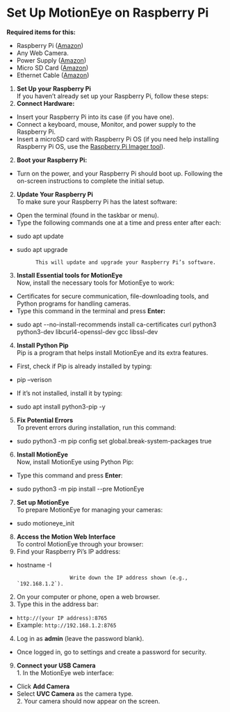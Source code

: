 # Set Up MotionEye on Raspberry Pi

**Required items for this:** 

* Raspberry Pi ([Amazon](https://www.amazon.ca/s?k=Raspberry+Pi&linkCode=gg3&linkId=6f1d7762f53ddc0baae7d70955e10a98&tag=pimylifeup-20))  
* Any Web Camera.  
* Power Supply ([Amazon](https://www.amazon.ca/s?k=Raspberry+Pi+Power+Supply&linkCode=gg3&linkId=aed9105ddfbe3fbca2281c6d516689fd&tag=pimylifeup-20))  
* Micro SD Card ([Amazon](https://www.amazon.ca/s?k=Micro+SD+Card&linkCode=gg3&linkId=713df7956eee2eb8029711d263519a2e&tag=pimylifeup-20))  
* Ethernet Cable ([Amazon](https://www.amazon.ca/s?k=ethernet+cable&i=electronics&linkCode=gg3&linkId=0b80850d72d4ff1498294007146b5694&tag=pimylifeup-20))

1. **Set Up your Raspberry Pi**  
   If you haven’t already set up your Raspberry Pi, follow these steps:   
1. **Connect Hardware:**   
* Insert your Raspberry Pi into its case (if you have one).  
* Connect a keyboard, mouse, Monitor, and power supply to the Raspberry Pi.  
* Insert a microSD card with Raspberry Pi OS (if you need help installing Raspberry Pi OS, use the [Raspberry Pi Imager tool](https://www.raspberrypi.com/software/)).  
2. **Boot your Raspberry Pi:**   
* Turn on the power, and your Raspberry Pi should boot up. Following the on-screen instructions to complete the initial setup.  
    
2. **Update Your Raspberry Pi**  
   To make sure your Raspberry Pi has the latest software:  
* Open the terminal (found in the taskbar or menu).  
* Type the following commands one at a time and press enter after each:  
- sudo apt update  
- sudo apt upgrade

            This will update and upgrade your Raspberry Pi’s software.

3. **Install Essential tools for MotionEye**  
   Now, install the necessary tools for MotionEye to work:  
* Certificates for secure communication, file-downloading tools, and Python programs for handling cameras.  
* Type this command in the terminal and press **Enter:**

- sudo apt \--no-install-recommends install ca-certificates curl python3 python3-dev libcurl4-openssl-dev gcc libssl-dev  
    
    
4. **Install Python Pip**  
   Pip is a program that helps install MotionEye and its extra features.  
* First, check if Pip is already installed by typing:


- pip –verison


* If it’s not installed, install it by typing:  
- sudo apt install python3-pip \-y


  

5. **Fix Potential Errors**  
   To prevent errors during installation, run this command:

     
- sudo python3 \-m pip config set global.break-system-packages true


6. **Install MotionEye**  
   Now, install MotionEye using Python Pip:  
* Type this command and press **Enter**:


- sudo python3 \-m pip install \--pre MotionEye

7. **Set up MotionEye**  
   To prepare MotionEye for managing your cameras:  
     
- sudo motioneye\_init


8. **Access the Motion Web Interface**  
   To control MotionEye through your browser:  
1. Find your Raspberry Pi’s IP address:

   

- hostname \-I


                       Write down the IP address shown (e.g., `192.168.1.2`).

2. On your computer or phone, open a web browser.  
3. Type this in the address bar:  
- `http://(your IP address):8765`  
- Example: `http://192.168.1.2:8765`  
4. Log in as **admin** (leave the password blank).  
* Once logged in, go to settings and create a password for security.  
9. **Connect your USB Camera**  
   1\. In the MotionEye web interface:  
* Click **Add Camera**  
* Select **UVC Camera** as the camera type.  
  2\. Your camera should now appear on the screen.  
  